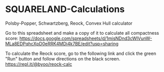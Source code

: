 # SQUARELAND-Calculations
Polsby-Popper, Schwartzberg, Reock, Convex Hull calculator

Go to this spreadsheet and make a copy of it to calculate all compactness score:
https://docs.google.com/spreadsheets/d/1misNDnd3cWIVunW-MLa8EDPqhcXpD0eRRK4MDi4k7BE/edit?usp=sharing

To calculate the Reock score, go to the following link and click the green "Run" button and follow directions on the black screen.
https://repl.it/@byoo/reock-calc
